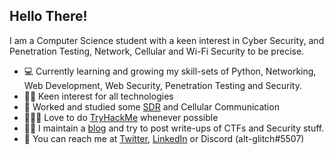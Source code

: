 ## Hello There!

I am a Computer Science student with a keen interest in Cyber Security, and Penetration Testing, Network, Cellular and Wi-Fi Security to be precise. 

- 💻 Currently learning and growing my skill-sets of Python, Networking, Web Development, Web Security, Penetration Testing and Security.
- 🙋🏽 Keen interest for all technologies
- 📶 Worked and studied some [SDR](https://github.com/alt-glitch/LD) and Cellular Communication
- 👨🏾‍💻 Love to do [TryHackMe](https://tryhackme.com/p/glitch) whenever possible
- ✍🏽 I maintain a [blog](https://sidb.in) and try to post write-ups of CTFs and Security stuff.
- 📱 You can reach me at [Twitter](https://twitter.com/siddharthdotexe), [LinkedIn](https://www.linkedin.com/in/siddharth-balyan/) or Discord (alt-glitch#5507)

